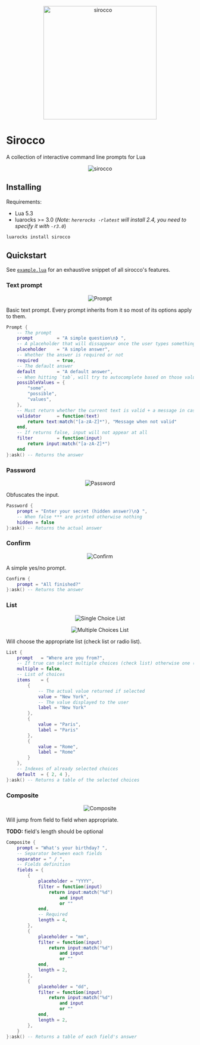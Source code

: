 <p align="center">
    <img src="https://github.com/giann/sirocco/raw/master/assets/logo.png" alt="sirocco" width="304" height="304">
</p>

# Sirocco
A collection of interactive command line prompts for Lua

<p align="center">
    <img src="https://github.com/giann/sirocco/raw/master/assets/example.gif" alt="sirocco">
</p>

## Installing

Requirements:
- Lua 5.3
- luarocks >= 3.0 (_Note: `hererocks -rlatest` will install 2.4, you need to specify it with `-r3.0`_)

```bash
luarocks install sirocco
```

## Quickstart

See [`example.lua`](https://github.com/giann/sirocco/blob/master/example.lua) for an exhaustive snippet of all sirocco's features.

### Text prompt

<p align="center">
    <img src="https://github.com/giann/sirocco/raw/master/assets/prompt.png" alt="Prompt">
</p>

Basic text prompt. Every prompt inherits from it so most of its options apply to them.

```lua
Prompt {
    -- The prompt
    prompt         = "A simple question\n❱ ",
    -- A placeholder that will dissappear once the user types something
    placeholder    = "A simple answer",
    -- Whether the answer is required or not
    required       = true,
    -- The default answer
    default        = "A default answer",
    -- When hitting `tab`, will try to autocomplete based on those values
    possibleValues = {
        "some",
        "possible",
        "values",
    },
    -- Must return whether the current text is valid + a message in case it's not
    validator      = function(text)
        return text:match("[a-zA-Z]*"), "Message when not valid"
    end,
    -- If returns false, input will not appear at all
    filter         = function(input)
        return input:match("[a-zA-Z]*")
    end
}:ask() -- Returns the answer
```

### Password

<p align="center">
    <img src="https://github.com/giann/sirocco/raw/master/assets/password.png" alt="Password">
</p>

Obfuscates the input.

```lua
Password {
    prompt = "Enter your secret (hidden answer)\n❱ ",
    -- When false *** are printed otherwise nothing
    hidden = false
}:ask() -- Returns the actual answer
```

### Confirm

<p align="center">
    <img src="https://github.com/giann/sirocco/raw/master/assets/confirm.png" alt="Confirm">
</p>

A simple yes/no prompt.

```lua
Confirm {
    prompt = "All finished?"
}:ask() -- Returns the answer
```

### List

<p align="center">
    <img src="https://github.com/giann/sirocco/raw/master/assets/list-single.png" alt="Single Choice List">
</p>

<p align="center">
    <img src="https://github.com/giann/sirocco/raw/master/assets/list-multiple.png" alt="Multiple Choices List">
</p>

Will choose the appropriate list (check list or radio list).

```lua
List {
    prompt   = "Where are you from?",
    -- If true can select multiple choices (check list) otherwise one (radio list)
    multiple = false,
    -- List of choices
    items    = {
        {
            -- The actual value returned if selected
            value = "New York",
            -- The value displayed to the user
            label = "New York"
        },
        {
            value = "Paris",
            label = "Paris"
        },
        {
            value = "Rome",
            label = "Rome"
        }
    },
    -- Indexes of already selected choices
    default  = { 2, 4 },
}:ask() -- Returns a table of the selected choices
```

### Composite

<p align="center">
    <img src="https://github.com/giann/sirocco/raw/master/assets/composite.png" alt="Composite">
</p>

Will jump from field to field when appropriate.

**TODO:** field's length should be optional

```lua
Composite {
    prompt = "What's your birthday? ",
    -- Separator between each fields
    separator = " / ",
    -- Fields definition
    fields = {
        {
            placeholder = "YYYY",
            filter = function(input)
                return input:match("%d")
                    and input
                    or ""
            end,
            -- Required
            length = 4,
        },
        {
            placeholder = "mm",
            filter = function(input)
                return input:match("%d")
                    and input
                    or ""
            end,
            length = 2,
        },
        {
            placeholder = "dd",
            filter = function(input)
                return input:match("%d")
                    and input
                    or ""
            end,
            length = 2,
        },
    }
}:ask() -- Returns a table of each field's answer
```